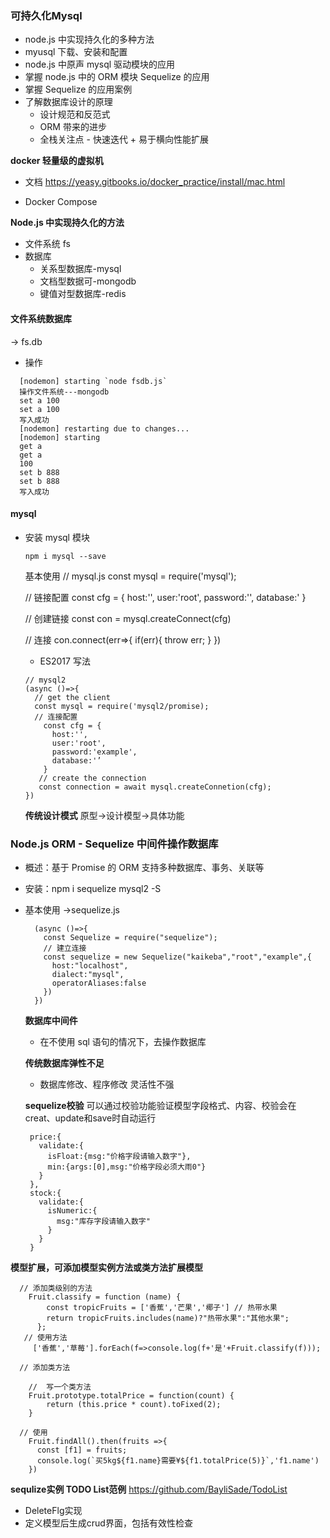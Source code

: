### 可持久化Mysql

- node.js 中实现持久化的多种方法
- myusql 下载、安装和配置
- node.js 中原声 mysql 驱动模块的应用
- 掌握 node.js 中的 ORM 模块 Sequelize 的应用
- 掌握 Sequelize 的应用案例
- 了解数据库设计的原理
  - 设计规范和反范式
  - ORM 带来的进步
  - 全栈关注点 - 快速迭代 + 易于横向性能扩展

**docker 轻量级的虚拟机**

- 文档 https://yeasy.gitbooks.io/docker_practice/install/mac.html

- Docker Compose



**Node.js 中实现持久化的方法**

- 文件系统 fs
- 数据库
  - 关系型数据库-mysql
  - 文档型数据可-mongodb
  - 键值对型数据库-redis

#### 文件系统数据库


-> fs.db

- 操作

```
  [nodemon] starting `node fsdb.js`
  操作文件系统---mongodb
  set a 100
  set a 100
  写入成功
  [nodemon] restarting due to changes...
  [nodemon] starting
  get a
  get a
  100
  set b 888
  set b 888
  写入成功

```

#### mysql

- 安装 mysql 模块

  ```
  npm i mysql --save
  ```

  基本使用
  // mysql.js
  const mysql = require('mysql');

  // 链接配置
  const cfg = {
  host:'',
  user:'root',
  password:'',
  database:'
  }

  // 创建链接
  const con = mysql.createConnect(cfg)

  // 连接
  con.connect(err=>{
  if(err){
  throw err;
  }
  })

  - ES2017 写法

  ```
  // mysql2
  (async ()=>{
    // get the client
    const mysql = require('mysql2/promise);
    // 连接配置
      const cfg = {
        host:'',
        user:'root',
        password:'example',
        database:'’
      }
     // create the connection
     const connection = await mysql.createConnetion(cfg);
  })

  ```

  **传统设计模式**
  原型->设计模型->具体功能

### Node.js ORM - Sequelize 中间件操作数据库

- 概述：基于 Promise 的 ORM 支持多种数据库、事务、关联等
- 安装：npm i sequelize mysql2 -S
- 基本使用
  ->sequelize.js
  ```
    (async ()=>{
      const Sequelize = require("sequelize");
      // 建立连接
      const sequelize = new Sequelize("kaikeba","root","example",{
        host:"localhost",
        dialect:"mysql",
        operatorAliases:false
      })
    })
  ```
  **数据库中间件**
  - 在不使用 sql 语句的情况下，去操作数据库

  **传统数据库弹性不足**
  - 数据库修改、程序修改 灵活性不强

  **sequelize校验**
  可以通过校验功能验证模型字段格式、内容、校验会在creat、update和save时自动运行

  ```
   price:{
     validate:{
       isFloat:{msg:"价格字段请输入数字"},
       min:{args:[0],msg:"价格字段必须大雨0"}
     }
   },
   stock:{
     validate:{
       isNumeric:{
         msg:"库存字段请输入数字"
       }
     }
   }

  ```

**模型扩展，可添加模型实例方法或类方法扩展模型**

```
  // 添加类级别的方法
    Fruit.classify = function (name) {
        const tropicFruits = ['香蕉','芒果','椰子'] // 热带水果
        return tropicFruits.includes(name)?"热带水果":"其他水果";
      };
   // 使用方法
     ['香蕉','草莓'].forEach(f=>console.log(f+'是'+Fruit.classify(f)));

  // 添加类方法

    //  写一个类方法
    Fruit.prototype.totalPrice = function(count) {
        return (this.price * count).toFixed(2);
    }

  // 使用
    Fruit.findAll().then(fruits =>{
      const [f1] = fruits;
      console.log(`买5kg${f1.name}需要¥${f1.totalPrice(5)}`,'f1.name')
    })

```


**sequlize实例 TODO List范例**
https://github.com/BayliSade/TodoList



- DeleteFlg实现
- 定义模型后生成crud界面，包括有效性检查